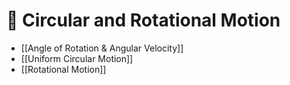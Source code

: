 # 🦽 Circular and Rotational Motion
* [[Angle of Rotation & Angular Velocity]]
* [[Uniform Circular Motion]]
* [[Rotational Motion]]